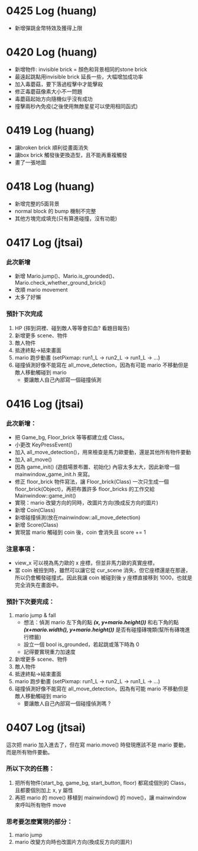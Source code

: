 # 0425 Log (huang)
- 新增彈跳金幣特效及獲得上限

# 0420 Log (huang)
- 新增物件: invisible brick = 顏色和背景相同的stone brick
- 最遠起跳點用invisible brick 延長一些，大幅增加成功率
- 加入毒蘑菇，要下落過程擊中才能擊殺
-  修正毒蘑菇像素大小不一問題
- 毒蘑菇起始方向隨機似乎沒有成功
- 撞擊兩秒內免疫(之後使用無敵星星可以使用相同函式)

# 0419 Log (huang)
- 讓broken brick 順利從畫面消失
- 讓box brick 觸發後更換造型，且不能再重複觸發
- 畫了一張地圖

# 0418 Log (huang)
- 新增完整的5面背景
- normal block 的 bump 機制不完整
-  其他方塊完成填充(只有算進碰撞，沒有功能)

# 0417 Log (jtsai)

### 此次新增
- 新增 Mario.jump()、Mario.is_grounded()、Mario.check_whether_ground_brick()
- 改順 mario movement
- 太多了好懶

### 預計下次完成
1. HP (摔到洞裡、碰到敵人等等會扣血? 看題目報告)
2. 新增更多 scene、物件
3. 敵人物件
4. 抵達終點->結束畫面
5. mario 跑步動畫 (setPixmap: run1_L -> run2_L -> run1_L -> ...)
6. 碰撞偵測好像不能寫在 all_move_detection，因為有可能 mario 不移動但是敵人移動觸碰到 mario
    - 要讓敵人自己內部寫一個碰撞偵測

# 0416 Log (jtsai)

### 此次新增：
- 把 Game_bg, Floor_brick 等等都建立成 Class。
- 小更改 KeyPressEvent()
- 加入 all_move_detection()，用來檢查是馬力歐要動，還是其他所有物件要動
- 加入 all_move()
- 因為 game_init() (遊戲場景布置、初始化) 內容太多太大，因此新增一個 mainwindow_game_init.h 來寫。
- 修正 floor_brick 物件寫法，讓 Floor_brick(Class) 一次只生成一個 floor_brick(Object)，再把布置許多 floor_bricks 的工作交給 Mainwindow::game_init()
- 實現：mario 改變方向的同時，改圖片方向(換成反方向的圖片)
- 新增 Coin(Class)
- 新增碰撞偵測(放在mainwindow::all_move_detection)
- 新增 Score(Class) 
- 實現當 mario 觸碰到 coin 後，coin 會消失且 score += 1

### 注意事項：
-   view_x 可以視為馬力歐的 x 座標，但並非馬力歐的真實座標，
-  當 coin 被撿到時，雖然可以讓它從 cur_scene 消失，但它座標還是在那邊，所以仍會觸發碰撞式。因此我讓 coin 被碰到後 y 座標直接移到 1000，也就是完全消失在畫面中。


### 預計下次要完成：
1. mario jump & fall 
    - 想法：偵測 mario 左下角的點 ***(x, y+mario.height())*** 和右下角的點 ***(x+mario.width(), y+mario.height())*** 是否有碰撞磚塊類(幫所有磚塊進行標籤) 
    - 設立一個 bool is_grounded，若起跳或落下時為 0
    - 記得要實現重力加速度
2. 新增更多 scene、物件
3. 敵人物件
4. 抵達終點->結束畫面
5. mario 跑步動畫 (setPixmap: run1_L -> run2_L -> run1_L -> ...)
6. 碰撞偵測好像不能寫在 all_move_detection，因為有可能 mario 不移動但是敵人移動觸碰到 mario
    - 要讓敵人自己內部寫一個碰撞偵測嗎 ?

# 0407 Log (jtsai)

這次把 mario 加入進去了，但在寫 mario.move() 時發現應該不是 mario 要動，而是所有物件要動。

### 所以下次的任務：
1. 把所有物件(start_bg, game_bg, start_button, floor) 都寫成個別的 Class，且都要個別加上 x, y 屬性
2. 再把 mario 的 move() 移植到 mainwindow() 的 move()，讓 mainwindow 來呼叫所有物件 move

### 思考要怎麼實現的部分：
1. mario jump
2. mario 改變方向時也改圖片方向(換成反方向的圖片)